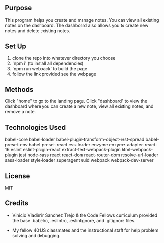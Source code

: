 ## Purpose
This program helps you create and manage notes. You can view all existing notes on the dashboard. The dashboard also allows you to create new notes and delete existing notes.

## Set Up
1. clone the repo into whatever directory you choose
2. 'npm i' (to install all dependencies)
3. 'npm run webpack' to build the page
4. follow the link provided see the webpage

## Methods
  Click "home" to go to the landing page. Click "dashboard" to view the dashboard where you can create a new note, view all existing notes, and remove a note.

## Technologies Used
  babel-core
  babel-loader
  babel-plugin-transform-object-rest-spread
  babel-preset-env
  babel-preset-react
  css-loader
  enzyme
  enzyme-adapter-react-16
  eslint
  eslint-plugin-react
  extract-text-webpack-plugin
  html-webpack-plugin
  jest
  node-sass
  react
  react-dom
  react-router-dom
  resolve-url-loader
  sass-loader
  style-loader
  superagent
  uuid
  webpack
  webpack-dev-server

## License
MIT

## Credits
* Vinicio Vladimir Sanchez Trejo & the Code Fellows curriculum provided the base .babelrc, .eslintrc, .eslintignore, and .gitignore files.

* My fellow 401JS classmates and the instructional staff for help problem solving and debugging.
